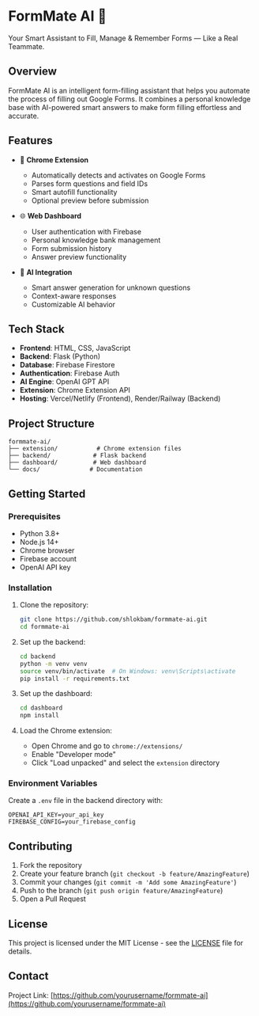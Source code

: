 # FormMate AI 🤖

Your Smart Assistant to Fill, Manage & Remember Forms — Like a Real Teammate.

## Overview

FormMate AI is an intelligent form-filling assistant that helps you automate the process of filling out Google Forms. It combines a personal knowledge base with AI-powered smart answers to make form filling effortless and accurate.

## Features

- 🧩 **Chrome Extension**
  - Automatically detects and activates on Google Forms
  - Parses form questions and field IDs
  - Smart autofill functionality
  - Optional preview before submission

- 🌐 **Web Dashboard**
  - User authentication with Firebase
  - Personal knowledge bank management
  - Form submission history
  - Answer preview functionality

- 🤖 **AI Integration**
  - Smart answer generation for unknown questions
  - Context-aware responses
  - Customizable AI behavior

## Tech Stack

- **Frontend**: HTML, CSS, JavaScript
- **Backend**: Flask (Python)
- **Database**: Firebase Firestore
- **Authentication**: Firebase Auth
- **AI Engine**: OpenAI GPT API
- **Extension**: Chrome Extension API
- **Hosting**: Vercel/Netlify (Frontend), Render/Railway (Backend)

## Project Structure

```
formmate-ai/
├── extension/           # Chrome extension files
├── backend/            # Flask backend
├── dashboard/          # Web dashboard
└── docs/              # Documentation
```

## Getting Started

### Prerequisites

- Python 3.8+
- Node.js 14+
- Chrome browser
- Firebase account
- OpenAI API key

### Installation

1. Clone the repository:
   ```bash
   git clone https://github.com/shlokbam/formmate-ai.git
   cd formmate-ai
   ```

2. Set up the backend:
   ```bash
   cd backend
   python -m venv venv
   source venv/bin/activate  # On Windows: venv\Scripts\activate
   pip install -r requirements.txt
   ```

3. Set up the dashboard:
   ```bash
   cd dashboard
   npm install
   ```

4. Load the Chrome extension:
   - Open Chrome and go to `chrome://extensions/`
   - Enable "Developer mode"
   - Click "Load unpacked" and select the `extension` directory

### Environment Variables

Create a `.env` file in the backend directory with:

```
OPENAI_API_KEY=your_api_key
FIREBASE_CONFIG=your_firebase_config
```

## Contributing

1. Fork the repository
2. Create your feature branch (`git checkout -b feature/AmazingFeature`)
3. Commit your changes (`git commit -m 'Add some AmazingFeature'`)
4. Push to the branch (`git push origin feature/AmazingFeature`)
5. Open a Pull Request

## License

This project is licensed under the MIT License - see the [LICENSE](LICENSE) file for details.

## Contact

Project Link: [https://github.com/yourusername/formmate-ai](https://github.com/yourusername/formmate-ai) 